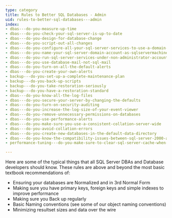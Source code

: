 ```yaml
---
type: category
title: Rules to Better SQL Databases - Admin
uid: rules-to-better-sql-databases---admin
index:
- dbas---do-you-measure-up-time
- dbas---do-you-check-your-sql-server-is-up-to-date
- dbas---do-you-design-for-database-change
- dbas---do-you-script-out-all-changes
- dbas---do-you-configure-all-your-sql-server-services-to-use-a-domain-account-rather-than-a-local-service-account
- dbas---do-you-name-your-sql-server-domain-account-as-sqlservermachinename-so-it-is-easily-identified-when-performing-network-operations
- dbas---do-you-run-sql-server-services-under-non-administrator-accounts
- dbas---do-you-use-database-mail-not-sql-mail
- dbas---do-you-turn-on-all-the-default-alerts
- dbas---do-you-create-your-own-alerts
- backup---do-you-set-up-a-complete-maintenance-plan
- backup---do-you-back-up-scripts
- backup---do-you-take-restoration-seriously
- backup---do-you-have-a-restoration-standard
- dbas---do-you-know-all-the-log-files
- dbas---do-you-secure-your-server-by-changing-the-defaults
- dbas---do-you-turn-on-security-auditing
- dbas---do-you-increase-the-log-size-of-your-event-viewer
- dbas---do-you-remove-unnecessary-permissions-on-databases
- dbas---do-you-use-performance-alerts
- dbas---do-you-make-sure-you-use-a-consistent-collation-server-wide
- dbas---do-you-avoid-collation-errors
- dbas---do-you-create-new-databases-in-the-default-data-directory
- dbas---do-you-know-the-compatibility-issues-between-sql-server-2000-and-2005
- performance-tuning---do-you-make-sure-to-clear-sql-server-cache-when-performing-benchmark-tests

---
```

​Here are some of the typical things that all SQL Server DBAs and Database developers should know. These rules are above and beyond the most basic textbook recommendations of:

- ​Ensuring your databases are Normalized and in 3rd Normal Form
- Making sure you have primary keys, foreign keys and simple indexes to improve performance
- Making sure you Back up regularly
- ​Basic Naming conventions (see some of our object naming conventions)
- Minimizing resultset sizes and data over the wire​​​

